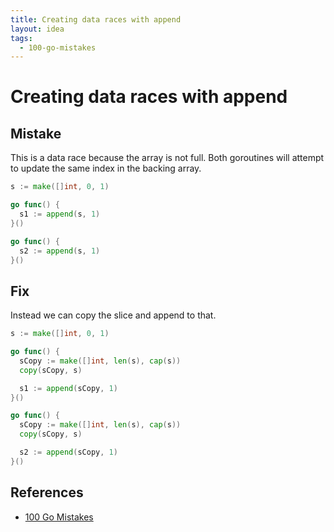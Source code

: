 ```yaml
---
title: Creating data races with append
layout: idea
tags:
  - 100-go-mistakes
---
```


# Creating data races with append

## Mistake

This is a data race because the array is not full. Both goroutines will attempt
to update the same index in the backing array.

```go
s := make([]int, 0, 1)

go func() {
  s1 := append(s, 1)
}()

go func() {
  s2 := append(s, 1)
}()
```

## Fix

Instead we can copy the slice and append to that.

```go
s := make([]int, 0, 1)

go func() {
  sCopy := make([]int, len(s), cap(s))
  copy(sCopy, s)

  s1 := append(sCopy, 1)
}()

go func() {
  sCopy := make([]int, len(s), cap(s))
  copy(sCopy, s)

  s2 := append(sCopy, 1)
}()
```

## References

- [100 Go Mistakes](/reference/100-Go-Mistakes-and-How-to-Avoid-Them)
